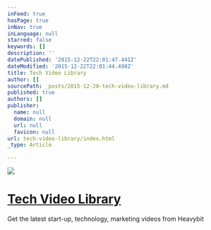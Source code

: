```yaml
---
inFeed: true
hasPage: true
inNav: true
inLanguage: null
starred: false
keywords: []
description: ''
datePublished: '2015-12-22T22:01:47.441Z'
dateModified: '2015-12-22T22:01:44.498Z'
title: Tech Video Library
author: []
sourcePath: _posts/2015-12-20-tech-video-library.md
published: true
authors: []
publisher:
  name: null
  domain: null
  url: null
  favicon: null
url: tech-video-library/index.html
_type: Article

---
```

![](https://s3-us-west-2.amazonaws.com/the-grid-img/p/371897ec3158e413ad254161a309c92fcb1b9218.jpg)

# [Tech Video Library][0]

Get the latest start-up, technology, marketing videos from Heavybit

[0]: http://www.heavybit.com/library/